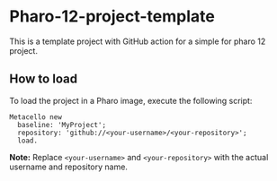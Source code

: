# Pharo-12-project-template
This is a template project with GitHub action for a simple for pharo 12 project. 

## How to load

To load the project in a Pharo image, execute the following script:

```smalltalk
Metacello new
  baseline: 'MyProject';
  repository: 'github://<your-username>/<your-repository>';
  load.
```

**Note:** Replace `<your-username>` and `<your-repository>` with the actual username and repository name.
